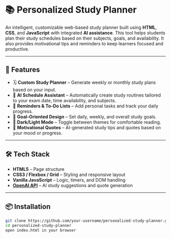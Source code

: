 # 📚 Personalized Study Planner

An intelligent, customizable web-based study planner built using **HTML**, **CSS**, and **JavaScript** with integrated **AI assistance**. This tool helps students plan their study schedules based on their subjects, goals, and availability. It also provides motivational tips and reminders to keep learners focused and productive.

---

## 🚀 Features

- 🗓️ **Custom Study Planner** – Generate weekly or monthly study plans based on your input.
- 🧠 **AI Schedule Assistant** – Automatically create study routines tailored to your exam date, time availability, and subjects.
- 🔔 **Reminders & To-Do Lists** – Add personal tasks and track your daily progress.
- 🎯 **Goal-Oriented Design** – Set daily, weekly, and overall study goals.
- 🌙 **Dark/Light Mode** – Toggle between themes for comfortable reading.
- 💬 **Motivational Quotes** – AI-generated study tips and quotes based on your mood or progress.

---

## 🛠️ Tech Stack

- **HTML5** – Page structure
- **CSS3 / Flexbox / Grid** – Styling and responsive layout
- **Vanilla JavaScript** – Logic, timers, and DOM handling
- **[OpenAI API](https://platform.openai.com/)** – AI study suggestions and quote generation

---

## 📦 Installation

```bash
git clone https://github.com/your-username/personalized-study-planner.git
cd personalized-study-planner
open index.html in your browser
